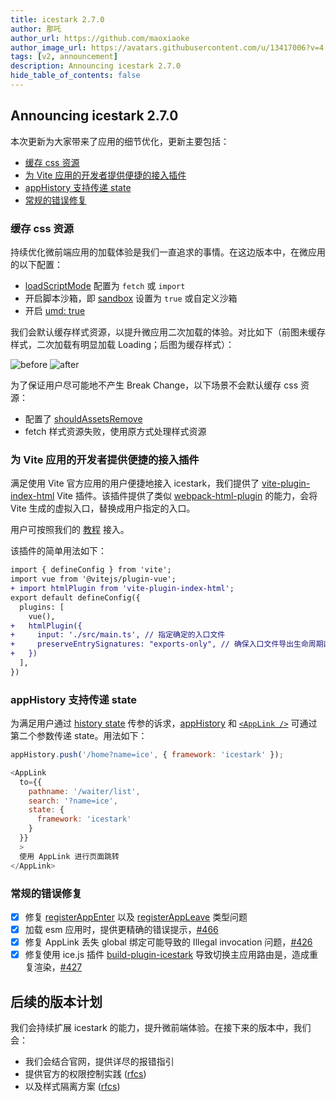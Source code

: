 ```yaml
---
title: icestark 2.7.0
author: 那吒
author_url: https://github.com/maoxiaoke
author_image_url: https://avatars.githubusercontent.com/u/13417006?v=4
tags: [v2, announcement]
description: Announcing icestark 2.7.0
hide_table_of_contents: false
---
```


## Announcing icestark 2.7.0

本次更新为大家带来了应用的细节优化，更新主要包括：

- [缓存 css 资源](#缓存-css-资源)
- [为 Vite 应用的开发者提供便捷的接入插件](#为-vite-应用的开发者提供便捷的接入插件)
- [appHistory 支持传递 state](#apphistory-支持传递-state)
- [常规的错误修复](#常规的错误修复)

<!--truncate-->

### 缓存 css 资源

持续优化微前端应用的加载体验是我们一直追求的事情。在这边版本中，在微应用的以下配置：

+ [loadScriptMode](/docs/api/ice-stark#loadscriptmode) 配置为 `fetch` 或 `import`
+ 开启脚本沙箱，即 [sandbox](/docs/api/ice-stark#sandbox) 设置为 `true` 或自定义沙箱
+ 开启 [umd: true](/docs/api/ice-stark#umd)

我们会默认缓存样式资源，以提升微应用二次加载的体验。对比如下（前图未缓存样式，二次加载有明显加载 Loading；后图为缓存样式）：

<div>
  <img src="https://gw.alicdn.com/imgextra/i3/O1CN013rJb831WMzoAOPEnY_!!6000000002775-1-tps-1500-533.gif" alt="before" />
  <img src="https://gw.alicdn.com/imgextra/i4/O1CN01CLqVV224pZSIDF0z6_!!6000000007440-1-tps-1500-533.gif" alt="after" />
</div>

为了保证用户尽可能地不产生 Break Change，以下场景不会默认缓存 css 资源：

+ 配置了 [shouldAssetsRemove](/docs/api/ice-stark#shouldassetsremove)
+ fetch 样式资源失败，使用原方式处理样式资源

### 为 Vite 应用的开发者提供便捷的接入插件

满足使用 Vite 官方应用的用户便捷地接入 icestark，我们提供了 [vite-plugin-index-html](https://github.com/alibaba/ice/tree/master/packages/vite-plugin-index-html) Vite 插件。该插件提供了类似 [webpack-html-plugin](https://github.com/jantimon/html-webpack-plugin) 的能力，会将 Vite 生成的虚拟入口，替换成用户指定的入口。

用户可按照我们的 [教程](/docs/guide/use-child/others#vite-应用) 接入。

该插件的简单用法如下：

```diff
import { defineConfig } from 'vite';
import vue from '@vitejs/plugin-vue';
+ import htmlPlugin from 'vite-plugin-index-html';
export default defineConfig({
  plugins: [
    vue(),
+   htmlPlugin({
+     input: './src/main.ts', // 指定确定的入口文件
+     preserveEntrySignatures: "exports-only", // 确保入口文件导出生命周期函数
+   })
  ],
})
```

### appHistory 支持传递 state

为满足用户通过 [history state](https://developer.mozilla.org/en-US/docs/Web/API/History/state) 传参的诉求，[appHistory](/docs/api/ice-stark-app#apphistory) 和 [`<AppLink />`](docs/api/ice-stark-app#applink) 可通过第二个参数传递 state。用法如下：

```js
appHistory.push('/home?name=ice', { framework: 'icestark' });

<AppLink
  to={{
    pathname: '/waiter/list',
    search: '?name=ice',
    state: {
      framework: 'icestark'
    }
  }}
  >
  使用 AppLink 进行页面跳转
</AppLink>
```

### 常规的错误修复

- [x] 修复 [registerAppEnter](/docs/api/ice-stark-app/#registerappenter) 以及 [registerAppLeave](/docs/api/ice-stark-app/#registerAppLeave) 类型问题
- [x] 加载 esm 应用时，提供更精确的错误提示，[#466](https://github.com/ice-lab/icestark/issues/466)
- [x] 修复 AppLink 丢失 global 绑定可能导致的 Illegal invocation 问题，[#426](https://github.com/ice-lab/icestark/issues/426)
- [x] 修复使用 ice.js 插件 [build-plugin-icestark](https://ice.work/docs/guide/advanced/icestark/) 导致切换主应用路由是，造成重复渲染，[#427](https://github.com/ice-lab/icestark/issues/427)

## 后续的版本计划

我们会持续扩展 icestark 的能力，提升微前端体验。在接下来的版本中，我们会：

+ 我们会结合官网，提供详尽的报错指引
+ 提供官方的权限控制实践 ([rfcs](https://github.com/ice-lab/icestark/issues/396))
+ 以及样式隔离方案 ([rfcs](https://github.com/ice-lab/icestark/issues/413))
